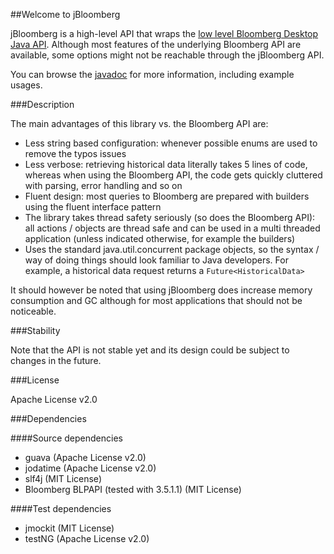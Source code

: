 ##Welcome to jBloomberg

jBloomberg is a high-level API that wraps the [low level Bloomberg Desktop Java API](http://www.openbloomberg.com/open-api/).
Although most features of the underlying Bloomberg API are available, some options might not be reachable through the jBloomberg API.

You can browse the [javadoc](http://assylias.github.com/jBloomberg/apidocs/index.html) for more information, including example usages. 

###Description

The main advantages of this library vs. the Bloomberg API are:

- Less string based configuration: whenever possible enums are used to remove the typos issues
- Less verbose: retrieving historical data literally takes 5 lines of code, whereas when using the Bloomberg API,
the code gets quickly cluttered with parsing, error handling and so on
- Fluent design: most queries to Bloomberg are prepared with builders using the fluent interface pattern
- The library takes thread safety seriously (so does the Bloomberg API): all actions / objects are thread safe 
and can be used in a multi threaded application (unless indicated otherwise, for example the builders)
- Uses the standard java.util.concurrent package objects, so the syntax / way of doing things should look familiar 
to Java developers. For example, a historical data request returns a `Future<HistoricalData>`

It should however be noted that using jBloomberg does increase memory consumption and GC although for most
applications that should not be noticeable.

###Stability

Note that the API is not stable yet and its design could be subject to changes in the future.

###License

Apache License v2.0

###Dependencies

####Source dependencies

- guava (Apache License v2.0)
- jodatime (Apache License v2.0)
- slf4j (MIT License)
- Bloomberg BLPAPI (tested with 3.5.1.1) (MIT License)

####Test dependencies

- jmockit (MIT License)
- testNG (Apache License v2.0)
